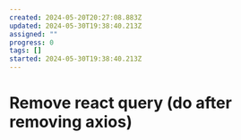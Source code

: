 ```yaml
---
created: 2024-05-20T20:27:08.883Z
updated: 2024-05-30T19:38:40.213Z
assigned: ""
progress: 0
tags: []
started: 2024-05-30T19:38:40.213Z
---
```


# Remove react query (do after removing axios)

